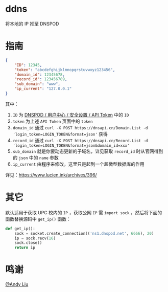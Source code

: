 # ddns

将本地的 IP 推至 DNSPOD

# 指南

```json
{
    "ID": 12345,
    "token": "abcdefghijklmnopqrstuvwxyz123456",
    "domain_id": 12345678,
    "record_id": 123456789,
    "sub_domain": "www",
    "ip_current": "127.0.0.1"
}
```

其中：

1. `ID` 为 [DNSPOD / 用户中心 / 安全设置 / API Token](https://www.dnspod.cn/console/user/security) 中的 `ID`
2. `token` 为上述 `API Token` 页面中的 `token`
3. `domain_id` 通过 `curl -X POST https://dnsapi.cn/Domain.List -d 'login_token=LOGIN_TOKEN&format=json'` 获得
4. `record_id` 通过 `curl -X POST https://dnsapi.cn/Record.List -d 'login_token=LOGIN_TOKEN&format=json&domain_id=xxx'`
5. `sub_domain` 就是你要动态更新的子域名，详见获取 `record_id` 时从官网得到的 `json` 中的 `name` 参数
6. `ip_current` 由程序来修改，这里只是起到一个超微型数据库的作用

详见：https://www.lucien.ink/archives/396/

# 其它

默认适用于获取 UPC 校内的 `IP` ，获取公网 `IP` 需 `import sock` ，然后将下面的函数替换源码中 `get_ip()` 函数：

```python
def get_ip():
    sock = socket.create_connection(('ns1.dnspod.net', 6666), 20)
    ip = sock.recv(16)
    sock.close()
    return ip
```

# 鸣谢

[@Andy Liu](https://github.com/andyliu24)
